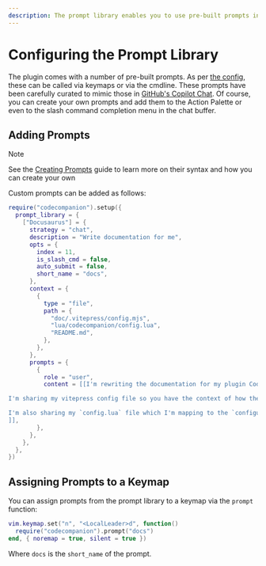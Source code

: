 ```yaml
---
description: The prompt library enables you to use pre-built prompts in CodeCompanion. Learn how to configure it here
---
```


# Configuring the Prompt Library

The plugin comes with a number of pre-built prompts. As per [the config](https://github.com/olimorris/codecompanion.nvim/blob/main/lua/codecompanion/config.lua), these can be called via keymaps or via the cmdline. These prompts have been carefully curated to mimic those in [GitHub's Copilot Chat](https://docs.github.com/en/copilot/using-github-copilot/asking-github-copilot-questions-in-your-ide). Of course, you can create your own prompts and add them to the Action Palette or even to the slash command completion menu in the chat buffer.

## Adding Prompts

> [!NOTE]
> See the [Creating Prompts](/extending/prompts) guide to learn more on their syntax and how you can create your own

Custom prompts can be added as follows:

```lua
require("codecompanion").setup({
  prompt_library = {
    ["Docusaurus"] = {
      strategy = "chat",
      description = "Write documentation for me",
      opts = {
        index = 11,
        is_slash_cmd = false,
        auto_submit = false,
        short_name = "docs",
      },
      context = {
        {
          type = "file",
          path = {
            "doc/.vitepress/config.mjs",
            "lua/codecompanion/config.lua",
            "README.md",
          },
        },
      },
      prompts = {
        {
          role = "user",
          content = [[I'm rewriting the documentation for my plugin CodeCompanion.nvim, as I'm moving to a vitepress website. Can you help me rewrite it?

I'm sharing my vitepress config file so you have the context of how the documentation website is structured in the `sidebar` section of that file.

I'm also sharing my `config.lua` file which I'm mapping to the `configuration` section of the sidebar.
]],
        },
      },
    },
  },
})
```

## Assigning Prompts to a Keymap

You can assign prompts from the prompt library to a keymap via the `prompt` function:

```lua
vim.keymap.set("n", "<LocalLeader>d", function()
  require("codecompanion").prompt("docs")
end, { noremap = true, silent = true })
```

Where `docs` is the `short_name` of the prompt.

